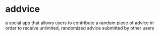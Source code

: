# addvice
a social app that allows users to contribute a random piece of advice in order to receive unlimited, randomized advice submitted by other users  



